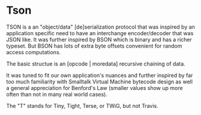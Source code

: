 # Tson

TSON is a an "object/data" [de]serialization protocol that was inspired by an application specific need to have an interchange encoder/decoder that was JSON like. It was further inspired by BSON which is binary and has a richer typeset. But BSON has lots of extra byte offsets convenient for random access computations.

The basic structue is an [opcode | moredata] recursive chaining of data.

It was tuned to fit our own application's nuances and further inspired by far too much familiarity with Smalltalk Virtual Machine bytecode design as well a general appreciation for Benford's Law (smaller values show up more often than not in many real world cases).

The "T" stands for Tiny, Tight, Terse, or TWiG, but not Travis.
